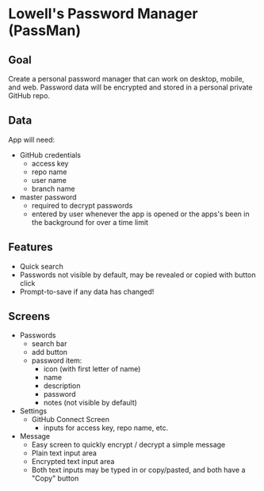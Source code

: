 # Lowell's Password Manager (PassMan)

## Goal

Create a personal password manager that can work on desktop, mobile, and web.
Password data will be encrypted and stored in a personal private GitHub repo.

## Data

App will need:

- GitHub credentials
  - access key
  - repo name
  - user name
  - branch name
- master password
  - required to decrypt passwords
  - entered by user whenever the app is opened or the apps's been in the
    background for over a time limit

## Features

- Quick search
- Passwords not visible by default, may be revealed or copied with button click
- Prompt-to-save if any data has changed!

## Screens

- Passwords
  - search bar
  - add button
  - password item:
    - icon (with first letter of name)
    - name
    - description
    - password
    - notes (not visible by default)
- Settings
  - GitHub Connect Screen
    - inputs for access key, repo name, etc.
- Message
  - Easy screen to quickly encrypt / decrypt a simple message
  - Plain text input area
  - Encrypted text input area
  - Both text inputs may be typed in or copy/pasted, and both have a "Copy"
    button
